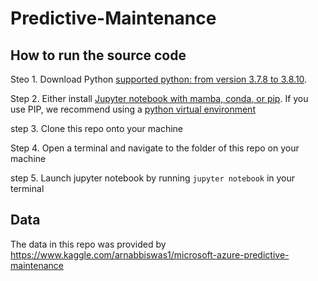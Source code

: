 # Predictive-Maintenance



## How to run the source code

Steo 1. Download Python [supported python: from version 3.7.8 to 3.8.10](https://www.python.org/downloads/).

Step 2. Either install [Jupyter notebook with mamba, conda, or pip](https://jupyter.org/install). If you use PIP, we recommend using a [python virtual environment](https://docs.python.org/3/tutorial/venv.html)

step 3. Clone this repo onto your machine

Step 4. Open a terminal and navigate to the folder of this repo on your machine

step 5. Launch jupyter notebook by running `jupyter notebook` in your terminal

## Data

The data in this repo was provided by https://www.kaggle.com/arnabbiswas1/microsoft-azure-predictive-maintenance